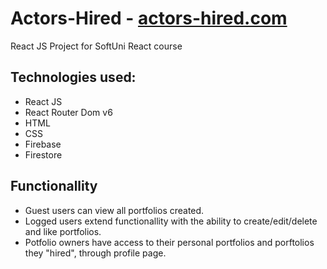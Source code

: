# Actors-Hired - [actors-hired.com](https://acotrs-hired.firebaseapp.com/)

React JS Project for SoftUni React course

## Technologies used:

- React JS
- React Router Dom v6
- HTML
- CSS
- Firebase
- Firestore

## Functionallity

- Guest users can view all portfolios created.
- Logged users extend functionallity with the ability to create/edit/delete and like portfolios.
- Potfolio owners have access to their personal portfolios and porftolios they "hired", through profile page.

